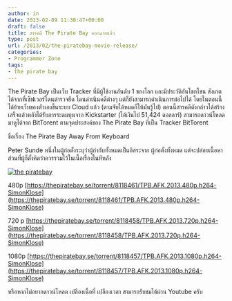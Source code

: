 ```yaml
---
author: in
date: 2013-02-09 11:30:47+00:00
draft: false
title: สารคดี The Pirate Bay ออกฉายแล้ว
type: post
url: /2013/02/the-piratebay-movie-release/
categories:
- Programmer Zone
tags:
- the pirate bay
---
```


The Pirate Bay เป็นเว็บ Tracker ที่มีผู้ใช้งานอันดับ 1 ของโลก และมีประวัติอันโชกโชน สังเกตได้จากที่เซิฟเวอร์โดนตำรวจยึด โดนดำเนินคดีต่างๆ แต่ก็ยังสามารถดำเนินการต่อไปได้ โดยในตอนนี้ได้ย้ายเว็บของตัวเองขึ้นระบบ Cloud แล้ว (ตามจับได้หมดก็ให้มันรู้ไป) ตอนนี้สารคดีดังกล่าวได้สร้างเสร็จแล้วหลังได้รับการระดมทุนจาก Kickstarter (ได้เงินไป 51,424 ดอลลาร์) สามารถดาวน์โหลดมาดูได้จาก BitTorent ตามจุดประสงค์ของ The Pirate Bay ที่เป็น Tracker BitTorent

ชื่อเรื่อง The Pirate Bay Away From Keyboard

Peter Sunde หนึ่งในผู้ก่อตั้งระบุว่าผู้กำกับทั้งหมดเป็นอิสระจาก ผู้ก่อตั้งทั้งหมด แต่จะปล่อยเนื้อหาส่วนที่ผู้ก็ตั้งคิดว่าควรรวมไว้ในเนื้อเรื่องในทีหลัง

[![the piratebay](https://www.innnblog.com/wp-content/uploads/2013/02/9-2-2556-18-08-31-1-300x144.jpg)
](https://www.innnblog.com/wp-content/uploads/2013/02/9-2-2556-18-08-31-1.jpg)



480p [https://thepiratebay.se/torrent/8118461/TPB.AFK.2013.480p.h264-SimonKlose](https://thepiratebay.se/torrent/8118461/TPB.AFK.2013.480p.h264-SimonKlose)

720 p [https://thepiratebay.se/torrent/8118458/TPB.AFK.2013.720p.h264-SimonKlose](https://thepiratebay.se/torrent/8118458/TPB.AFK.2013.720p.h264-SimonKlose)

1080p [https://thepiratebay.se/torrent/8118457/TPB.AFK.2013.1080p.h264-SimonKlose](https://thepiratebay.se/torrent/8118457/TPB.AFK.2013.1080p.h264-SimonKlose)

หรือหากไม่อยากดาวน์โหลด เปลืองเนื้อที่ เปลืองเวลา สามารถรับชมได้ผ่าน Youtube ครับ

